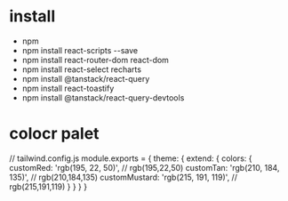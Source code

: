 # install
- npm
- npm install react-scripts --save
- npm install react-router-dom react-dom
- npm install react-select recharts
- npm install @tanstack/react-query
- npm install react-toastify
- npm install @tanstack/react-query-devtools

# colocr palet
// tailwind.config.js
module.exports = {
  theme: {
    extend: {
      colors: {
        customRed: 'rgb(195, 22, 50)',       // rgb(195,22,50)
        customTan: 'rgb(210, 184, 135)',     // rgb(210,184,135)
        customMustard: 'rgb(215, 191, 119)', // rgb(215,191,119)
      }
    }
  }
}
